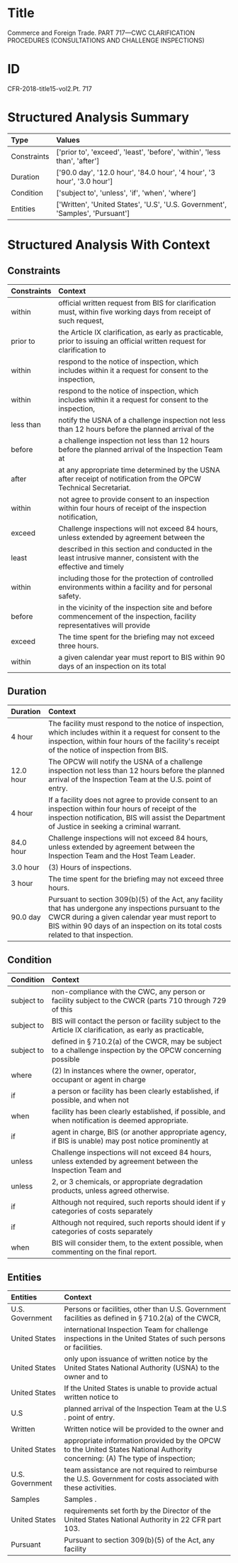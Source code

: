 # Title

 Commerce and Foreign Trade. PART 717—CWC CLARIFICATION PROCEDURES (CONSULTATIONS AND CHALLENGE INSPECTIONS)


# ID

 CFR-2018-title15-vol2.Pt. 717


# Structured Analysis Summary

| Type        | Values                                                                        |
|:------------|:------------------------------------------------------------------------------|
| Constraints | ['prior to', 'exceed', 'least', 'before', 'within', 'less than', 'after']     |
| Duration    | ['90.0 day', '12.0 hour', '84.0 hour', '4 hour', '3 hour', '3.0 hour']        |
| Condition   | ['subject to', 'unless', 'if', 'when', 'where']                               |
| Entities    | ['Written', 'United States', 'U.S', 'U.S. Government', 'Samples', 'Pursuant'] |


# Structured Analysis With Context

 


## Constraints

| Constraints   | Context                                                                                                                  |
|:--------------|:-------------------------------------------------------------------------------------------------------------------------|
| within        | official written request from BIS for clarification must, within five working days from receipt of such request,         |
| prior to      | the Article IX clarification, as early as practicable, prior to issuing an official written request for clarification to |
| within        | respond to the notice of inspection, which includes within  it a request for consent to the inspection,                  |
| within        | respond to the notice of inspection, which includes within  it a request for consent to the inspection,                  |
| less than     | notify the USNA of a challenge inspection not less than 12 hours before the planned arrival of the                       |
| before        | a challenge inspection not less than 12 hours before the planned arrival of the Inspection Team at                       |
| after         | at any appropriate time determined by the USNA after  receipt of notification from the OPCW Technical Secretariat.       |
| within        | not agree to provide consent to an inspection within four hours of receipt of the inspection notification,               |
| exceed        | Challenge inspections will not  exceed 84 hours, unless extended by agreement between the                                |
| least         | described in this section and conducted in the least intrusive manner, consistent with the effective and timely          |
| within        | including those for the protection of controlled environments within  a facility and for personal safety.                |
| before        | in the vicinity of the inspection site and before commencement of the inspection, facility representatives will provide  |
| exceed        | The time spent for the briefing may not  exceed  three hours.                                                            |
| within        | a given calendar year must report to BIS within 90 days of an inspection on its total                                    |


## Duration

| Duration   | Context                                                                                                                                                                                                                                       |
|:-----------|:----------------------------------------------------------------------------------------------------------------------------------------------------------------------------------------------------------------------------------------------|
| 4 hour     | The facility must respond to the notice of inspection, which includes within it a request for consent to the inspection, within four hours of the facility's receipt of the notice of inspection from BIS.                                    |
| 12.0 hour  | The OPCW will notify the USNA of a challenge inspection not less than 12 hours before the planned arrival of the Inspection Team at the U.S. point of entry.                                                                                  |
| 4 hour     | If a facility does not agree to provide consent to an inspection within four hours of receipt of the inspection notification, BIS will assist the Department of Justice in seeking a criminal warrant.                                        |
| 84.0 hour  | Challenge inspections will not exceed 84 hours, unless extended by agreement between the Inspection Team and the Host Team Leader.                                                                                                            |
| 3.0 hour   | (3) Hours of inspections.                                                                                                                                                                                                                     |
| 3 hour     | The time spent for the briefing may not exceed three hours.                                                                                                                                                                                   |
| 90.0 day   | Pursuant to section 309(b)(5) of the Act, any facility that has undergone any inspections pursuant to the CWCR during a given calendar year must report to BIS within 90 days of an inspection on its total costs related to that inspection. |


## Condition

| Condition   | Context                                                                                                                |
|:------------|:-----------------------------------------------------------------------------------------------------------------------|
| subject to  | non-compliance with the CWC, any person or facility subject to the CWCR (parts 710 through 729 of this                 |
| subject to  | BIS will contact the person or facility  subject to the Article IX clarification, as early as practicable,             |
| subject to  | defined in &#167;&#8201;710.2(a) of the CWCR, may be subject to a challenge inspection by the OPCW concerning possible |
| where       | (2) In instances  where the owner, operator, occupant or agent in charge                                               |
| if          | a person or facility has been clearly established, if  possible, and when not                                          |
| when        | facility has been clearly established, if possible, and when  notification is deemed appropriate.                      |
| if          | agent in charge, BIS (or another appropriate agency, if BIS is unable) may post notice prominently at                  |
| unless      | Challenge inspections will not exceed 84 hours,  unless extended by agreement between the Inspection Team and          |
| unless      | 2, or 3 chemicals, or appropriate degradation products, unless  agreed otherwise.                                      |
| if          | Although not required, such reports should ident if y categories of costs separately                                   |
| if          | Although not required, such reports should ident if y categories of costs separately                                   |
| when        | BIS will consider them, to the extent possible, when  commenting on the final report.                                  |


## Entities

| Entities        | Context                                                                                                                      |
|:----------------|:-----------------------------------------------------------------------------------------------------------------------------|
| U.S. Government | Persons or facilities, other than  U.S. Government facilities as defined in &#167;&#8201;710.2(a) of the CWCR,               |
| United States   | international Inspection Team for challenge inspections in the United States  of such persons or facilities.                 |
| United States   | only upon issuance of written notice by the United States National Authority (USNA) to the owner and to                      |
| United States   | If the  United States is unable to provide actual written notice to                                                          |
| U.S             | planned arrival of the Inspection Team at the U.S . point of entry.                                                          |
| Written         | Written notice will be provided to the owner and                                                                             |
| United States   | appropriate information provided by the OPCW to the United States National Authority concerning: (A) The type of inspection; |
| U.S. Government | team assistance are not required to reimburse the U.S. Government  for costs associated with these activities.               |
| Samples         | Samples .                                                                                                                    |
| United States   | requirements set forth by the Director of the United States  National Authority in 22 CFR part 103.                          |
| Pursuant        | Pursuant to section 309(b)(5) of the Act, any facility                                                                       |


